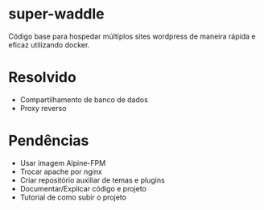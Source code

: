 # super-waddle

Código base para hospedar múltiplos sites wordpress de maneira rápida e eficaz utilizando docker.

# Resolvido

* Compartilhamento de banco de dados
* Proxy reverso

# Pendências

* Usar imagem Alpine-FPM
* Trocar apache por nginx
* Criar repositório auxiliar de temas e plugins
* Documentar/Explicar código e projeto
* Tutorial de como subir o projeto
